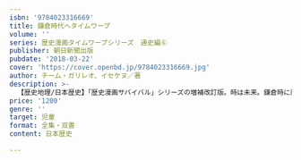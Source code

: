 ```yaml
---
isbn: '9784023316669'
title: 鎌倉時代へタイムワープ
volume: ''
series: 歴史漫画タイムワープシリーズ　通史編⑥
publisher: 朝日新聞出版
pubdate: '2018-03-22'
cover: 'https://cover.openbd.jp/9784023316669.jpg'
author: チーム・ガリレオ、イセケヌ／著
description: >-
  【歴史地理/日本歴史】「歴史漫画サバイバル」シリーズの増補改訂版。時は未来。鎌倉時に歴史遠足に出かけたエマとケンジは、タイムワープ中にクラスのみんなとはぐれてしまう。２人は源氏と平氏の戦いに巻き込まれながら、武士たちが活躍する時代を冒険する。
price: '1200'
genre: ''
target: 児童
format: 全集・双書
content: 日本歴史

---
```

